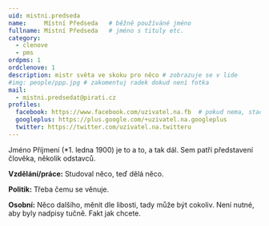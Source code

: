 ```yaml
---
uid: mistni.predseda
name:     Místní Předseda  	# běžně používáné jméno
fullname: Místní Předseda  	# jméno s tituly etc.
category:
  - clenove
  - pms
ordpms: 1
ordclenove: 1
description: mistr světa ve skoku pro něco # zobrazuje se v lide
#img: people/ppp.jpg # zakomentuj radek dokud není fotka
mail:
  - mistni.predsedat@pirati.cz
profiles:
  facebook: https://www.facebook.com/uzivatel.na.fb  # pokud nema, staci smazat tuto radku
  googleplus: https://plus.google.com/+uzivatel.na.googleplus
  twitter: https://twitter.com/uzivatel.na.twitteru
---
```


Jméno Příjmení (*1. ledna 1900) je to a to, a tak dál. Sem patří představení člověka, několik odstavců.

**Vzdělání/práce:** Studoval něco, teď dělá něco.

**Politik:** Třeba čemu se věnuje.

**Osobní:** Něco dalšího, měnit dle libosti, tady může být cokoliv. Není nutné, aby byly nadpisy tučně. Fakt jak chcete.

